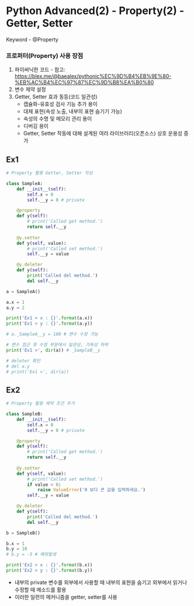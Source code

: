 # Python Advanced(2) - Property(2) - Getter, Setter
Keyword - @Property

### 프로퍼터(Property) 사용 장점
1. 파이써닉한 코드 - 참고: https://blex.me/@baealex/pythonic%EC%9D%B4%EB%9E%80-%EB%AC%B4%EC%97%87%EC%9D%B8%EA%B0%80
2. 변수 제약 설정
3. Getter, Setter 효과 동등(코드 일관성)
   - 캡슐화-유효성 검사 기능 추가 용이
   - 대체 표현(속성 노출, 내부의 표현 숨기기 가능)
   - 속성의 수명 및 메모리 관리 용이
   - 디버깅 용이
   - Getter, Setter 작동에 대해 설계된 여러 라이브러리(오픈소스) 상호 운용성 증가



## Ex1
```python
# Property 활용 Getter, Setter 작성

class SampleA:
    def __init__(self):
        self.x = 0
        self.__y = 0 # private

    @property
    def y(self):
        # print('Called get method.')
        return self.__y
    
    @y.setter
    def y(self, value):
        # print('Called set method.')
        self.__y = value

    @y.deleter
    def y(self):
        print('Called del method.')
        del self.__y

a = SampleA()

a.x = 1
a.y = 2

print('Ex1 > x : {}'.format(a.x))
print('Ex1 > y : {}'.format(a.y))

# a._SampleA__y = 100 # 변수 수정 가능

# 변수 접근 후 수정 부분에서 일관성, 가독성 하락
print('Ex1 >', dir(a)) # _SampleB__y

# deleter 확인
# del a.y
# print('Ex1 >', dir(a))

```
## Ex2
```python
# Property 활용 제약 조건 추가

class SampleB:
    def __init__(self):
        self.x = 0
        self.__y = 0 # private

    @property
    def y(self):
        # print('Called get method.')
        return self.__y
    
    @y.setter
    def y(self, value):
        # print('Called set method.')
        if value < 0:
            raise ValueError('0 보다 큰 값을 입력하세요.')
        self.__y = value

    @y.deleter
    def y(self):
        print('Called del method.')
        del self.__y

b = SampleB()

b.x = 1
b.y = 10
# b.y = -5 # 예외발생

print('Ex2 > x : {}'.format(b.x))
print('Ex2 > y : {}'.format(b.y))
```

- 내부의 private 변수를 외부에서 사용할 때 내부의 표현을 숨기고 외부에서 읽거나 수정할 때 메소드를 활용
- 이러한 일련의 메커니즘을 getter, setter를 사용